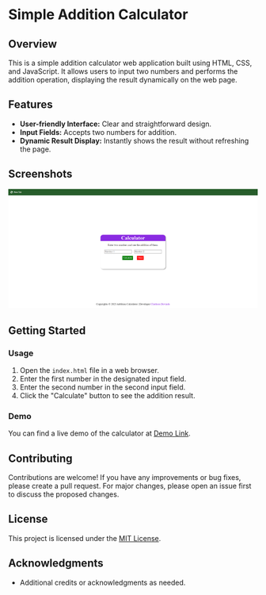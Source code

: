 # Simple Addition Calculator

## Overview

This is a simple addition calculator web application built using HTML, CSS, and JavaScript. It allows users to input two numbers and performs the addition operation, displaying the result dynamically on the web page.

## Features

- **User-friendly Interface:** Clear and straightforward design.
- **Input Fields:** Accepts two numbers for addition.
- **Dynamic Result Display:** Instantly shows the result without refreshing the page.

## Screenshots

![Screenshot 1](/01/screenshots/screenshot1.png)

## Getting Started

### Usage

1. Open the `index.html` file in a web browser.
2. Enter the first number in the designated input field.
3. Enter the second number in the second input field.
4. Click the "Calculate" button to see the addition result.

### Demo

You can find a live demo of the calculator at [Demo Link](https://addition-calculator-e074c.web.app).

## Contributing

Contributions are welcome! If you have any improvements or bug fixes, please create a pull request. For major changes, please open an issue first to discuss the proposed changes.

## License

This project is licensed under the [MIT License](/LICENSE).

## Acknowledgments

- Additional credits or acknowledgments as needed.
